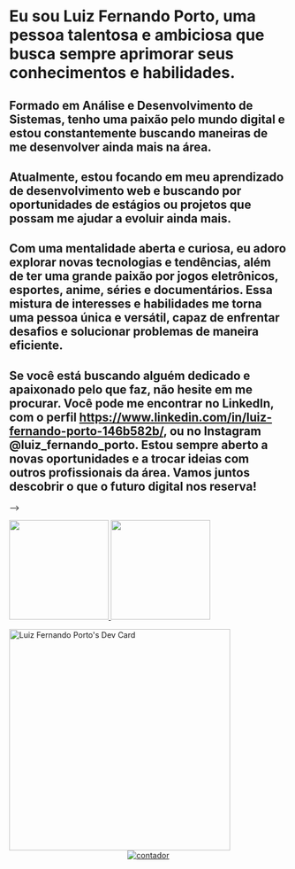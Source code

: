 # Eu sou Luiz Fernando Porto, uma pessoa talentosa e ambiciosa que busca sempre aprimorar seus conhecimentos e habilidades.

## Formado em Análise e Desenvolvimento de Sistemas, tenho uma paixão pelo mundo digital e estou constantemente buscando maneiras de me desenvolver ainda mais na área.

## Atualmente, estou focando em meu aprendizado de desenvolvimento web e buscando por oportunidades de estágios ou projetos que possam me ajudar a evoluir ainda mais.

## Com uma mentalidade aberta e curiosa, eu adoro explorar novas tecnologias e tendências, além de ter uma grande paixão por jogos eletrônicos, esportes, anime, séries e documentários. Essa mistura de interesses e habilidades me torna uma pessoa única e versátil, capaz de enfrentar desafios e solucionar problemas de maneira eficiente.

## Se você está buscando alguém dedicado e apaixonado pelo que faz, não hesite em me procurar. Você pode me encontrar no LinkedIn, com o perfil https://www.linkedin.com/in/luiz-fernando-porto-146b582b/, ou no Instagram @luiz_fernando_porto. Estou sempre aberto a novas oportunidades e a trocar ideias com outros profissionais da área. Vamos juntos descobrir o que o futuro digital nos reserva!

--> <div>
  <a href="https://github.com/luizfporto">
  <img height="180em" src="https://github-readme-stats.vercel.app/api?username=luizfporto&show_icons=true&theme=dracula&include_all_commits=true&count_private=true"/>
  <img height="180em" src="https://github-readme-stats.vercel.app/api/top-langs/?username=luizfporto&layout=compact&langs_count=7&theme=dracula"/>
</div>
<a href="https://app.daily.dev/luipilam"><img src="https://api.daily.dev/devcards/a9ca2d70f4494a4fb97d6017ae94058c.png?r=7x3" width="400" alt="Luiz Fernando Porto's Dev Card"/></a>
<div align=center><a href='https://www.counter12.com'><img src='https://www.counter12.com/img-Y0z0d5zw8YBc4A25-1.gif' border='0' alt='contador'></a>
